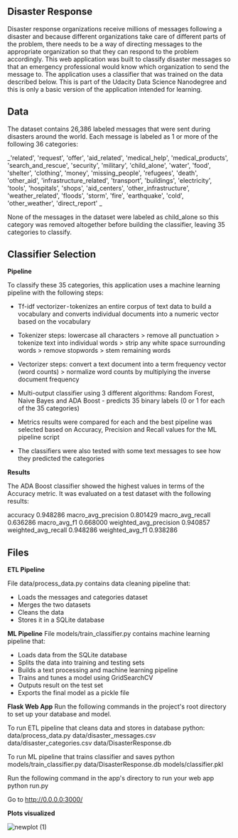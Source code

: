 **Disaster Response**
-----------------------
Disaster response organizations receive millions of messages following a disaster and because different organizations take care of different parts of the problem, there needs to be a way of directing messages to the appropriate organization so that they can respond to the problem accordingly. This web application was built to classify disaster messages so that an emergency professional would know which organization to send the message to. The application uses a classifier that was trained on the data described below. This is part of the Udacity Data Science Nanodegree and this is only a basic version of the application intended for learning.

**Data**
-----------------------
The dataset contains 26,386 labeled messages that were sent during disasters around the world. Each message is labeled as 1 or more of the following 36 categories:

_'related', 'request', 'offer', 'aid_related', 'medical_help', 'medical_products', 'search_and_rescue', 'security', 'military', 'child_alone', 'water', 'food', 'shelter', 'clothing', 'money', 'missing_people', 'refugees', 'death', 'other_aid', 'infrastructure_related', 'transport', 'buildings', 'electricity', 'tools', 'hospitals', 'shops', 'aid_centers', 'other_infrastructure', 'weather_related', 'floods', 'storm', 'fire', 'earthquake', 'cold', 
'other_weather', 'direct_report'
_

None of the messages in the dataset were labeled as child_alone so this category was removed altogether before building the classifier, leaving 35 categories to classify.

**Classifier Selection**
-----------------------

**Pipeline**

To classify these 35 categories, this application uses a machine learning pipeline with the following steps:

* Tf-idf vectorizer - tokenizes an entire corpus of text data to build a vocabulary and converts individual documents into a numeric vector based on the vocabulary

* Tokenizer steps: lowercase all characters > remove all punctuation > tokenize text into individual words > strip any white space surrounding words > remove stopwords > stem remaining words

* Vectorizer steps: convert a text document into a term frequency vector (word counts) > normalize word counts by multiplying the inverse document frequency

* Multi-output classifier using 3 different algorithms: Random Forest, Naive Bayes and ADA Boost - predicts 35 binary labels (0 or 1 for each of the 35 categories)

* Metrics results were compared for each and the best pipeline was selected based on Accuracy, Precision and Recall values for the ML pipeline script

* The classifiers were also tested with some text messages to see how they predicted the categories

**Results**

The ADA Boost classifier showed the highest values in terms of the Accuracy metric. It was evaluated on a test dataset with the following results:

accuracy                  0.948286
macro_avg_precision       0.801429
macro_avg_recall          0.636286
macro_avg_f1              0.668000
weighted_avg_precision    0.940857
weighted_avg_recall       0.948286
weighted_avg_f1           0.938286

**Files**
-------------------

**ETL Pipeline**

File data/process_data.py contains data cleaning pipeline that:

* Loads the messages and categories dataset
* Merges the two datasets
* Cleans the data
* Stores it in a SQLite database

**ML Pipeline**
File models/train_classifier.py contains machine learning pipeline that:

* Loads data from the SQLite database
* Splits the data into training and testing sets
* Builds a text processing and machine learning pipeline
* Trains and tunes a model using GridSearchCV
* Outputs result on the test set
* Exports the final model as a pickle file

**Flask Web App**
Run the following commands in the project's root directory to set up your database and model.

To run ETL pipeline that cleans data and stores in database python: data/process_data.py data/disaster_messages.csv data/disaster_categories.csv data/DisasterResponse.db

To run ML pipeline that trains classifier and saves python models/train_classifier.py data/DisasterResponse.db models/classifier.pkl

Run the following command in the app's directory to run your web app python run.py

Go to http://0.0.0.0:3000/

**Plots visualized**

![newplot (1)](https://user-images.githubusercontent.com/28513435/172015450-972279f3-9498-49c6-be4c-5768268855bc.png)


